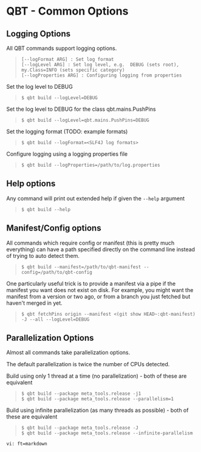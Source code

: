# QBT - Common Options

## Logging Options

All QBT commands support logging options.

>     [--logFormat ARG] : Set log format
>     [--logLevel ARG] : Set log level, e.g.  DEBUG (sets root), my.Class=INFO (sets specific category)
>     [--logProperties ARG] : Configuring logging from properties


Set the log level to DEBUG

>     $ qbt build --logLevel=DEBUG

Set the log level to DEBUG for the class qbt.mains.PushPins

>     $ qbt build --logLevel=qbt.mains.PushPins=DEBUG

Set the logging format (TODO: example formats)

>     $ qbt build --logFormat=<SLF4J log formats>

Configure logging using a logging properties file

>     $ qbt build --logProperties=/path/to/log.properties

## Help options

Any command will print out extended help if given the `--help` argument

>     $ qbt build --help

## Manifest/Config options

All commands which require config or manifest (this is pretty much everything) can have a path specified directly on the command line instead of trying to auto detect them.

>     $ qbt build --manifest=/path/to/qbt-manifest --config=/path/to/qbt-config

One particularly useful trick is to provide a manifest via a pipe if the manifest you want does not exist on disk.  For example, you might want the manifest from a version or two ago, or from a branch you just fetched but haven't merged in yet.

>     $ qbt fetchPins origin --manifest <(git show HEAD~:qbt-manifest) -J --all --logLevel=DEBUG

## Parallelization Options

Almost all commands take parallelization options.

The default parallelization is twice the number of CPUs detected.

Build using only 1 thread at a time (no parallelization) - both of these are equivalent

>     $ qbt build --package meta_tools.release -j1
>     $ qbt build --package meta_tools.release --parallelism=1

Build using infinite parallelization (as many threads as possible) - both of these are equivalent

>     $ qbt build --package meta_tools.release -J
>     $ qbt build --package meta_tools.release --infinite-parallelism

    vi: ft=markdown
